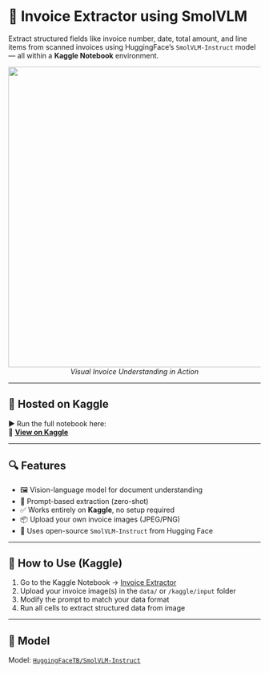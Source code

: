 # 🧾 Invoice Extractor using SmolVLM 

Extract structured fields like invoice number, date, total amount, and line items from scanned invoices using HuggingFace’s `SmolVLM-Instruct` model — all within a **Kaggle Notebook** environment.

<p align="center">
  <img src="examples/sample_invoice.jpg" width="600"><br>
  <em>Visual Invoice Understanding in Action</em>
</p>

---

## 📍 Hosted on Kaggle

▶️ Run the full notebook here:  
🔗 **[View on Kaggle](https://www.kaggle.com/code/aryanmudgal03/invoice-extractor)**

---

## 🔍 Features

- 🖼️ Vision-language model for document understanding
- 🧾 Prompt-based extraction (zero-shot)
- ✅ Works entirely on **Kaggle**, no setup required
- 📦 Upload your own invoice images (JPEG/PNG)
- 🧠 Uses open-source `SmolVLM-Instruct` from Hugging Face

---

## 📁 How to Use (Kaggle)

1. Go to the Kaggle Notebook → [Invoice Extractor](https://www.kaggle.com/code/aryanmudgal03/invoice-extractor)
2. Upload your invoice image(s) in the `data/` or `/kaggle/input` folder
3. Modify the prompt to match your data format
4. Run all cells to extract structured data from image

---

## 🧠 Model 

Model: [`HuggingFaceTB/SmolVLM-Instruct`](https://huggingface.co/HuggingFaceTB/SmolVLM-Instruct)


